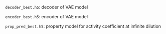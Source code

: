 
`decoder_best.h5`: decoder of VAE model

`encoder_best.h5`: encoder of VAE model

`prop_pred_best.h5`: property model for activity coefficient at infinite dilution
